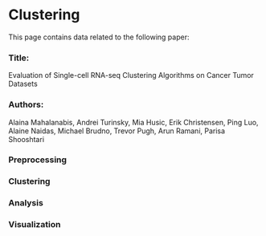 # Clustering
This page contains data related to the following paper:
### Title:
Evaluation of Single-cell RNA-seq Clustering Algorithms on Cancer Tumor Datasets
### Authors:
Alaina Mahalanabis, Andrei Turinsky, Mia Husic, Erik Christensen, Ping Luo, Alaine Naidas, Michael Brudno, Trevor Pugh, Arun Ramani, Parisa Shooshtari

### Preprocessing

### Clustering

### Analysis

### Visualization

